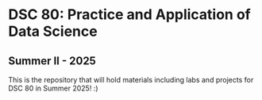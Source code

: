 # DSC 80: Practice and Application of Data Science  
## Summer II - 2025  
This is the repository that will hold materials including labs and projects for DSC 80 in Summer 2025! :) 
